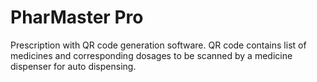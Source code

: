 # PharMaster Pro
 Prescription with QR code generation software. QR code contains list of medicines and corresponding dosages to be scanned by a medicine dispenser for auto dispensing.
